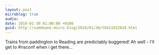 ```yaml
---
layout: post
microblog: true
audio: 
date: 2010-01-30 01:00:00 +0100
guid: http://samdeane.micro.blog/2010/01/30/t8411922818.html
---
```

Trains from paddington to Reading are predictably buggered! Ah well - I'll get to #nsconf when i get there...
